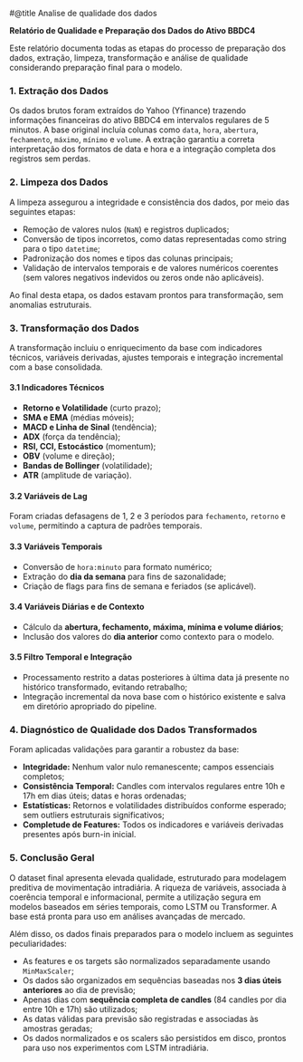 #@title Analise de qualidade dos dados

**Relatório de Qualidade e Preparação dos Dados do Ativo BBDC4**

Este relatório documenta todas as etapas do processo de preparação dos dados,  extração, limpeza, transformação e análise de qualidade considerando preparação final para o modelo.


### **1. Extração dos Dados**

Os dados brutos foram extraídos do Yahoo (Yfinance) trazendo informações financeiras do ativo BBDC4 em intervalos regulares de 5 minutos. A base original incluía colunas como `data`, `hora`, `abertura`, `fechamento`, `máximo`, `mínimo` e `volume`. A extração garantiu a correta interpretação dos formatos de data e hora e a integração completa dos registros sem perdas.


### **2. Limpeza dos Dados**

A limpeza assegurou a integridade e consistência dos dados, por meio das seguintes etapas:

- Remoção de valores nulos (`NaN`) e registros duplicados;
- Conversão de tipos incorretos, como datas representadas como string para o tipo `datetime`;
- Padronização dos nomes e tipos das colunas principais;
- Validação de intervalos temporais e de valores numéricos coerentes (sem valores negativos indevidos ou zeros onde não aplicáveis).

Ao final desta etapa, os dados estavam prontos para transformação, sem anomalias estruturais.


### **3. Transformação dos Dados**

A transformação incluiu o enriquecimento da base com indicadores técnicos, variáveis derivadas, ajustes temporais e integração incremental com a base consolidada.

#### **3.1 Indicadores Técnicos**

- **Retorno e Volatilidade** (curto prazo);
- **SMA e EMA** (médias móveis);
- **MACD e Linha de Sinal** (tendência);
- **ADX** (força da tendência);
- **RSI, CCI, Estocástico** (momentum);
- **OBV** (volume e direção);
- **Bandas de Bollinger** (volatilidade);
- **ATR** (amplitude de variação).

#### **3.2 Variáveis de Lag**

Foram criadas defasagens de 1, 2 e 3 períodos para `fechamento`, `retorno` e `volume`, permitindo a captura de padrões temporais.

#### **3.3 Variáveis Temporais**

- Conversão de `hora:minuto` para formato numérico;
- Extração do **dia da semana** para fins de sazonalidade;
- Criação de flags para fins de semana e feriados (se aplicável).

#### **3.4 Variáveis Diárias e de Contexto**

- Cálculo da **abertura, fechamento, máxima, mínima e volume diários**;
- Inclusão dos valores do **dia anterior** como contexto para o modelo.

#### **3.5 Filtro Temporal e Integração**

- Processamento restrito a datas posteriores à última data já presente no histórico transformado, evitando retrabalho;
- Integração incremental da nova base com o histórico existente e salva em diretório apropriado do pipeline.


### **4. Diagnóstico de Qualidade dos Dados Transformados**

Foram aplicadas validações para garantir a robustez da base:

- **Integridade:** Nenhum valor nulo remanescente; campos essenciais completos;
- **Consistência Temporal:** Candles com intervalos regulares entre 10h e 17h em dias úteis; datas e horas ordenadas;
- **Estatísticas:** Retornos e volatilidades distribuídos conforme esperado; sem outliers estruturais significativos;
- **Completude de Features:** Todos os indicadores e variáveis derivadas presentes após burn-in inicial.

### **5. Conclusão Geral**

O dataset final apresenta elevada qualidade, estruturado para modelagem preditiva de movimentação intradiária. A riqueza de variáveis, associada à coerência temporal e informacional, permite a utilização segura em modelos baseados em séries temporais, como LSTM ou Transformer. A base está pronta para uso em análises avançadas de mercado.

Além disso, os dados finais preparados para o modelo incluem as seguintes peculiaridades:

- As features e os targets são normalizados separadamente usando `MinMaxScaler`;
- Os dados são organizados em sequências baseadas nos **3 dias úteis anteriores** ao dia de previsão;
- Apenas dias com **sequência completa de candles** (84 candles por dia entre 10h e 17h) são utilizados;
- As datas válidas para previsão são registradas e associadas às amostras geradas;
- Os dados normalizados e os scalers são persistidos em disco, prontos para uso nos experimentos com LSTM intradiária.

